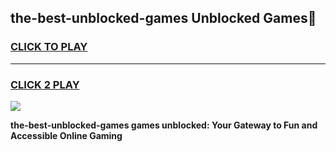 
## the-best-unblocked-games Unblocked Games👋
<h3>
<a href="https://news.freeplayer.one?title=the-best-unblocked-games&ref=16F">CLICK TO PLAY</a></h3>
<hr>

<h3>
<a href="https://news.freeplayer.one?title=the-best-unblocked-games&ref=16F">CLICK 2 PLAY</a>
  
</h3>

<a href="https://news.freeplayer.one?title=the-best-unblocked-games&ref=16F/"><img src="https://clearcache.store/games.png"></a>


**the-best-unblocked-games games unblocked: Your Gateway to Fun and Accessible Online Gaming**
